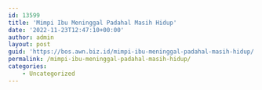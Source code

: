 ```yaml
---
id: 13599
title: 'Mimpi Ibu Meninggal Padahal Masih Hidup'
date: '2022-11-23T12:47:10+00:00'
author: admin
layout: post
guid: 'https://bos.awn.biz.id/mimpi-ibu-meninggal-padahal-masih-hidup/'
permalink: /mimpi-ibu-meninggal-padahal-masih-hidup/
categories:
    - Uncategorized
---
```


